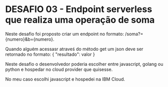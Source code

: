 # DESAFIO 03 - Endpoint serverless que realiza uma operação de soma

Neste desafio foi proposto criar um endpoint no formato: /soma?={numero}&b={numero}.

Quando alguém acessasr atraveś do método get um json deve ser retornado no formato:
{ "resultado": valor }

Neste desafio o desenvolvedor poderia escolher entre javascript, golang ou python e hospedar no cloud provider que quisesse.

No meu caso escolhi javascript e hospedei na IBM Cloud.
